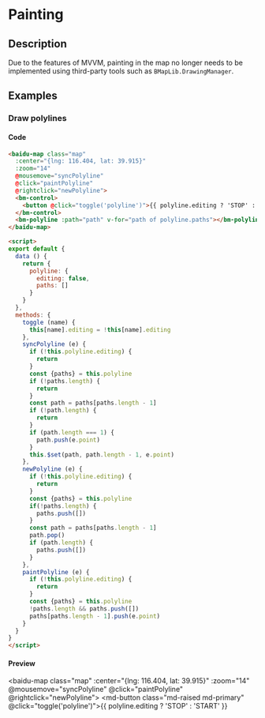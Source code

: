 # Painting

## Description

Due to the features of MVVM, painting in the map no longer needs to be implemented using third-party tools such as `BMapLib.DrawingManager`.

## Examples

### Draw polylines

#### Code

```html
<baidu-map class="map"
  :center="{lng: 116.404, lat: 39.915}"
  :zoom="14"
  @mousemove="syncPolyline"
  @click="paintPolyline"
  @rightclick="newPolyline">
  <bm-control>
    <button @click="toggle('polyline')">{{ polyline.editing ? 'STOP' : 'START' }}</button>
  </bm-control>
  <bm-polyline :path="path" v-for="path of polyline.paths"></bm-polyline>
</baidu-map>

<script>
export default {
  data () {
    return {
      polyline: {
        editing: false,
        paths: []
      }
    }
  },
  methods: {
    toggle (name) {
      this[name].editing = !this[name].editing
    },
    syncPolyline (e) {
      if (!this.polyline.editing) {
        return
      }
      const {paths} = this.polyline
      if (!paths.length) {
        return
      }
      const path = paths[paths.length - 1]
      if (!path.length) {
        return
      }
      if (path.length === 1) {
        path.push(e.point)
      }
      this.$set(path, path.length - 1, e.point)
    },
    newPolyline (e) {
      if (!this.polyline.editing) {
        return
      }
      const {paths} = this.polyline
      if(!paths.length) {
        paths.push([])
      }
      const path = paths[paths.length - 1]
      path.pop()
      if (path.length) {
        paths.push([])
      }
    },
    paintPolyline (e) {
      if (!this.polyline.editing) {
        return
      }
      const {paths} = this.polyline
      !paths.length && paths.push([])
      paths[paths.length - 1].push(e.point)
    }
  }
}
</script>
```

#### Preview

<baidu-map class="map"
  :center="{lng: 116.404, lat: 39.915}"
  :zoom="14"
  @mousemove="syncPolyline"
  @click="paintPolyline"
  @rightclick="newPolyline">
  <bm-control>
    <md-button class="md-raised md-primary" @click="toggle('polyline')">{{ polyline.editing ? 'STOP' : 'START' }}</md-button>
  </bm-control>
  <bm-polyline :path="path" v-for="path of polyline.paths"></bm-polyline>
</baidu-map>

<script>
export default {
  data () {
    return {
      polyline: {
        editing: false,
        paths: []
      }
    }
  },
  methods: {
    toggle (name) {
      this[name].editing = !this[name].editing
    },
    syncPolyline (e) {
      if (!this.polyline.editing) {
        return
      }
      const {paths} = this.polyline
      if (!paths.length) {
        return
      }
      const path = paths[paths.length - 1]
      if (!path.length) {
        return
      }
      if (path.length === 1) {
        path.push(e.point)
      }
      this.$set(path, path.length - 1, e.point)
    },
    newPolyline (e) {
      if (!this.polyline.editing) {
        return
      }
      const {paths} = this.polyline
      if(!paths.length) {
        paths.push([])
      }
      const path = paths[paths.length - 1]
      path.pop()
      if (path.length) {
        paths.push([])
      }
    },
    paintPolyline (e) {
      if (!this.polyline.editing) {
        return
      }
      const {paths} = this.polyline
      !paths.length && paths.push([])
      paths[paths.length - 1].push(e.point)
    }
  }
}
</script>